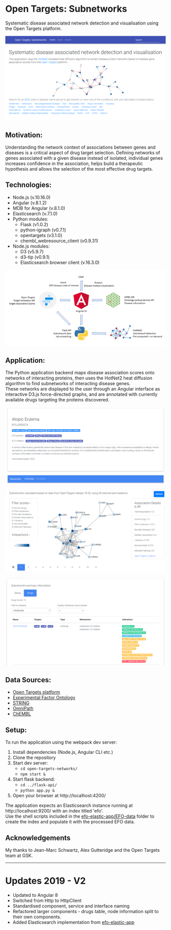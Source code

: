 # Open Targets: Subnetworks
Systematic disease associated network detection and visualisation using the Open Targets platform.

![Homepage screenshot](/docs/OTN_home.png)

## Motivation:
Understanding the network context of associations between genes and diseases is a critical aspect of drug target selection. Defining networks of genes associated with a given disease instead of isolated, individual genes increases confidence in the association, helps build a therapeutic hypothesis and allows the selection of the most effective drug targets.

## Technologies:
- Node.js (v.10.16.0)
- Angular (v.8.1.2)
- MDB for Angular (v.8.1.0)
- Elasticsearch (v.7.1.0)
- Python modules:
  - Flask (v1.0.2)
  - python-igraph (v0.7.1)
  - opentargets (v3.1.0)
  - chembl_webresource_client (v0.9.31)
- Node.js modules:
  - D3 (v5.9.7)
  - d3-tip (v0.9.1)
  - Elasticsearch browser client (v.16.3.0)

![Application structure](/docs/application_structure.png)

## Application:
The Python application backend maps disease association scores onto networks of interacting proteins, then uses the HotNet2 heat diffusion algorithm to find subnetworks of interacting disease genes.  
These networks are displayed to the user through an Angular interface as interactive D3.js force-directed graphs, and are annotated with currently available drugs targeting the proteins discovered.

![Disease summary](/docs/disease_summary.png)

![Subnetwork visualisation](/docs/subnetworks.png)

![Subnetwork drugs](/docs/subnetwork_drugs.png)

## Data Sources:
- [Open Targets platform](https://www.opentargets.org/)
- [Experimental Factor Ontology](https://www.ebi.ac.uk/efo/)
- [STRING](https://string-db.org/)
- [OmniPath](http://omnipathdb.org/)
- [ChEMBL](https://www.ebi.ac.uk/chembl/)

## Setup:
To run the application using the webpack dev server:
1. Install dependencies (Node.js, Angular CLI etc.)
2. Clone the repository
3. Start dev server:
    - `cd open-targets-networks/`
    - `npm start &`
4. Start flask backend:
    - `cd ../flask-api/`
    - `python app.py &`
5. Open your browser at http://localhost:4200/

The application expects an Elasticsearch instance running at http://localhost:9200/ with an index titled 'efo'.  
Use the shell scripts included in the [efo-elastic-app/EFO-data](https://github.com/jderoberts/EFO-Elastic-app/tree/master/EFO-data) folder to create the index and populate it with the processed EFO data.

## Acknowledgements
My thanks to Jean-Marc Schwartz, Alex Gutteridge and the Open Targets team at GSK.

---
# Updates 2019 - V2
- Updated to Angular 8
- Switched from Http to HttpClient
- Standardised component, service and interface naming
- Refactored larger components - drugs table, node information split to their own components.
- Added Elasticsearch implementation from [efo-elastic-app](https://github.com/jderoberts/EFO-Elastic-app)
